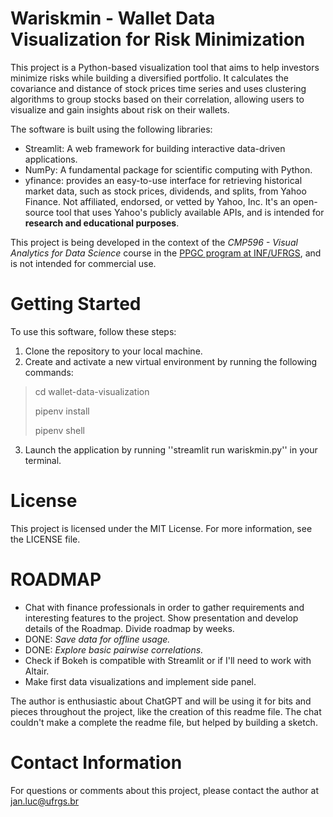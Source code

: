# Wariskmin - **Wa**llet Data Visualization for **Risk** **Min**imization

This project is a Python-based visualization tool that aims to help investors minimize risks while building a diversified portfolio. It calculates the covariance and distance of stock prices time series and uses clustering algorithms to group stocks based on their correlation, allowing users to visualize and gain insights about risk on their wallets.

The software is built using the following libraries:

* Streamlit: A web framework for building interactive data-driven applications.
* NumPy: A fundamental package for scientific computing with Python.
* yfinance:  provides an easy-to-use interface for retrieving historical market data, such as stock prices, dividends, and splits, from Yahoo Finance. Not affiliated, endorsed, or vetted by Yahoo, Inc. It's an open-source tool that uses Yahoo's publicly available APIs, and is intended for **research and educational purposes**. 

This project is being developed in the context of the *CMP596 - Visual Analytics for Data Science* course in the [PPGC program at INF/UFRGS](https://www.inf.ufrgs.br/ppgc/), and is not intended for commercial use.

# Getting Started

To use this software, follow these steps:

1. Clone the repository to your local machine.
2. Create and activate a new virtual environment by running the following commands:

> cd wallet-data-visualization
> 
> pipenv install
> 
> pipenv shell
> 

3. Launch the application by running ''streamlit run wariskmin.py'' in your terminal.

# License

This project is licensed under the MIT License. For more information, see the LICENSE file.

# ROADMAP

* Chat with finance professionals in order to gather requirements and interesting features to the project. Show presentation and develop details of the Roadmap. Divide roadmap by weeks.
* DONE: *Save data for offline usage.*
* DONE: *Explore basic pairwise correlations.*
* Check if Bokeh is compatible with Streamlit or if I'll need to work with Altair.
* Make first data visualizations and implement side panel.

The author is enthusiastic about ChatGPT and will be using it for bits and pieces throughout the project, like the creation of this readme file. The chat couldn't make a complete the readme file, but helped by building a sketch.

# Contact Information

For questions or comments about this project, please contact the author at jan.luc@ufrgs.br 

